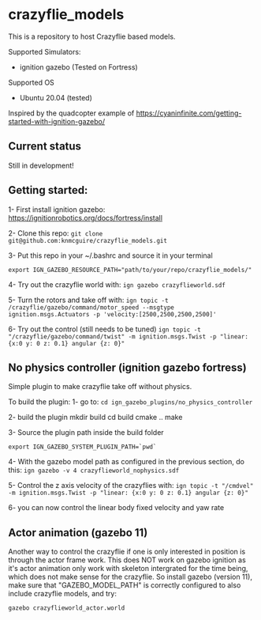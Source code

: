 # crazyflie_models

This is a repository to host Crazyflie based models.

Supported Simulators:
* ignition gazebo (Tested on Fortress)

Supported OS
* Ubuntu 20.04 (tested)

Inspired by the quadcopter example of https://cyaninfinite.com/getting-started-with-ignition-gazebo/

## Current status

Still in development! 
## Getting started:

1- First install ignition gazebo: https://ignitionrobotics.org/docs/fortress/install

2- Clone this repo: 
`git clone git@github.com:knmcguire/crazyflie_models.git`

3- Put this repo in your  ~/.bashrc and source it in your terminal

`export IGN_GAZEBO_RESOURCE_PATH="path/to/your/repo/crazyflie_models/"`

4- Try out the crazyflie world with:
`ign gazebo crazyflieworld.sdf`

5- Turn the rotors and take off with:
`ign topic -t /crazyflie/gazebo/command/motor_speed --msgtype ignition.msgs.Actuators -p 'velocity:[2500,2500,2500,2500]'`

6- Try out the control (still needs to be tuned)
`ign topic -t "/crazyflie/gazebo/command/twist" -m ignition.msgs.Twist -p "linear: {x:0 y: 0 z: 0.1} angular {z: 0}"`

## No physics controller (ignition gazebo fortress)

Simple plugin to make crazyflie take off without physics.

To build the plugin:
1- go to:
`cd ign_gazebo_plugins/no_physics_controller`

2- build the plugin
    mkdir build
    cd build
    cmake ..
    make

3- Source the plugin path inside the build folder
```
export IGN_GAZEBO_SYSTEM_PLUGIN_PATH=`pwd`
```

4- With the gazebo model path as configured in the previous section, do this:
`ign gazebo -v 4 crazyflieworld_nophysics.sdf`

5- Control the z axis velocity of the crazyflies with:
`ign topic -t "/cmdvel" -m ignition.msgs.Twist -p "linear: {x:0 y: 0 z: 0.1} angular {z: 0}"`

6- you can now control the linear body fixed velocity and yaw rate

## Actor animation (gazebo 11)

Another way to control the crazyflie if one is only interested in position is through the actor frame work. This does NOT work on gazebo ignition as it's actor animation only work with skeleton intergrated for the time being, which does not make sense for the crazyflie. So install gazebo (version 11), make sure that "GAZEBO_MODEL_PATH" is correctly configured to also include crazyflie models, and try:

`gazebo crazyflieworld_actor.world`

